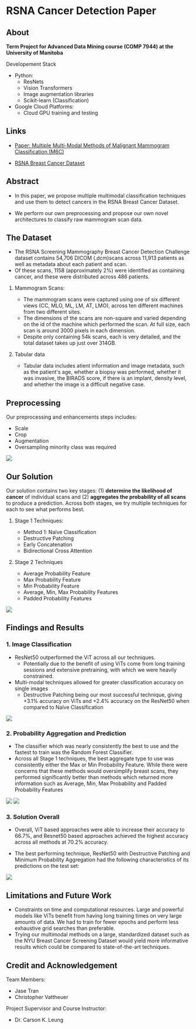 # RSNA Cancer Detection Paper


## About
**Term Project for Advanced Data Mining course (COMP 7944) at the University of Manitoba**

Developement Stack
- Python: 
    - ResNets
    - Vision Transformers
    - Image augmentation libraries
    - Scikit-learn (Classification)
- Google Cloud Platforms: 
    - Cloud GPU training and testing

## Links

- [Paper: Multiple Multi-Modal Methods of Malignant Mammogram Classification (M6C)](Report.pdf) 

- [RSNA Breast Cancer Dataset](https://www.kaggle.com/competitions/rsna-breast-cancer-detection/data)

## Abstract

- In  this  paper,  we propose  multiple  multimodal  classification  techniques  and use  them  to  detect  cancers  in  the  RSNA  Breast  Cancer Dataset. 

- We perform our own preprocessing and propose our own novel architectures to classify raw mammogram scan data.

## The Dataset


- The RSNA Screening Mammography Breast Cancer Detection Challenge dataset contains 54,706 DICOM (.dcm)scans across 11,913 patients as well as metadata about each patient and scan. 
- Of these scans, 1158 (approximately 2%) were identified as containing cancer, and these were distributed across 486 patients. 

1. Mammogram Scans:
    - The mammogram scans were captured using one of six different views (CC, MLO, ML, LM, AT, LMO), across ten different machines from two different sites. 
    - The dimensions of the scans are non-square and varied depending on the id of the machine which performed the scan. At full size, each scan is around 3000 pixels in each dimension.
    - Despite only containing 54k scans, each is very detailed, and the total dataset takes up just over 314GB. 

2. Tabular data
    - Tabular data includes  atient information and image metadata, such as the patient's age, whether a biopsy was performed, whether it was invasive, the BIRADS score, if there is an implant, density level, and whether the image is a difficult negative case. 



## Preprocessing
Our preprocessing and enhancements steps includes:
- Scale
- Crop
- Augmentation
- Oversampling minority class was required

![](assets/preview00.jpg)


## Our Solution

Our solution contains two key stages: (1) **determine the likelihood of cancer** of individual scans and (2) **aggregates the probability of all scans** to produce a prediction. Across both stages, we try multiple techniques for each to see what
performs best.

1. Stage 1 Techniques:
    - Method 1: Naïve Classification
    - Destructive Patching
    - Early Concatenation
    - Bidirectional Cross Attention

2. Stage 2 Techniques
    - Average Probability Feature
    - Max Probability Feature
    - Min Probability Feature
    - Average, Min, Max Probability Features
    - Padded Probability Features

![](assets/preview01.jpg)


## Findings and Results

### 1. Image Classification

- ResNet50 outperformed the ViT across all our techniques.
    - Potentially due to the benefit of using ViTs come from long training sessions and extensive pretraining, with which we were heavily constrained.
- Multi-modal techniques allowed for greater classification accuracy on single images
    - Destructive Patching being our most successful technique, giving +3.1% accuracy on ViTs and +2.4% accuracy on the ResNet50 when compared to Naïve Classification

![](assets/preview02.jpg)


### 2. Probability Aggregation and Prediction


- The classifier which was nearly consistently the best to use and the fastest to train was the Random Forest Classifier. 
- Across all Stage 1 techniques, the best aggregate type to use was consistently either the 
Max or Min Probability Feature. While there were concerns that these methods would oversimplify breast scans, they performed significantly better than methods which returned  more information such as Average, Min, Max Probability and Padded Probability Features

![](assets/preview03.jpg)
![](assets/preview04.jpg)

### 3. Solution Overall

- Overall, ViT based approaches were able to increase their accuracy to 66.7%, and Resnet50 based approaches achieved the highest accuracy across all methods at 70.2% 
accuracy.

- The best performing technique, ResNet50 with Destructive Patching and Minimum Probability Aggregation had the following characteristics of its predictions on the test set:  

![](assets/preview05.jpg)


## Limitations and Future Work

- Constraints on time and computational resources. Large and powerful models like ViTs benefit from having long training times on very large amounts of data. We had to train for fewer epochs and perform less exhaustive grid searches than preferable. 
- Trying our multimodal methods on a large, standardized dataset such as the NYU Breast Cancer Screening Dataset would yield more informative results which could be compared to state-of-the-art techniques. 


## Credit and Acknowledgement

Team Members:
- Jase Tran
- Christopher Vattheuer

Project Supervisor and Course Instructor: 
- Dr. Carson K. Leung
